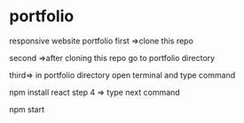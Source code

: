 # portfolio
responsive website portfolio
first  =>clone this repo

second =>after cloning this repo go to portfolio directory

third=>  in portfolio directory open terminal and type command

npm install react
step 4 => type next command

npm start
